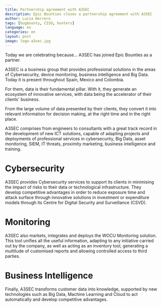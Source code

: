 ```yaml
---
title: Partnership agreement with A3SEC
description: Epic Bounties closes a partnership agreement with A3SEC
author: Lucía Herrero
tags: [bugbounty, CISO, hunters]
language: en
categories: en
layout: post
image: logo-a3sec.jpg
---
```


Today we are celebrating because... A3SEC has joined Epic Bounties as a partner.

A3SEC is a business group that provides professional solutions in the areas of Cybersecurity, device monitoring, business intelligence and Big Data. Today it is present throughout Spain, Mexico and Colombia. 

For them, data is their fundamental pillar. With it, they generate an ecosystem of innovative services, with data being the accelerator of their clients' business. 

From the large volume of data presented by their clients, they convert it into relevant information for decision making, at the right time and in the right place.

A3SEC comprises from engineers to consultants with a great track record in the development of new ICT solutions, capable of adapting projects and deployments of professional services in cybersecurity, Big Data, asset monitoring, SIEM, IT threats, proximity marketing, business intelligence and training.

# Cybersecurity   

A3SEC provides Cybersecurity services to support its clients in minimising the impact of risks to their data or technological infrastructure. They develop competitive advantages in order to reduce exposure time and attack surface through innovative solutions in investment or expenditure models through its Centre for Digital Security and Surveillance (CSVD).

# Monitoring 

A3SEC also markets, integrates and deploys the WOCU Monitoring solution. This tool unifies all the useful information, adapting to any initiative carried out by the company, as well as acting as an inventory tool, generating a multitude of customised reports and allowing controlled access to third parties.

# Business Intelligence 

Finally, A3SEC transforms customer data into knowledge, supported by new technologies such as Big Data, Machine Learning and Cloud to act automatically and develop competitive advantages.
